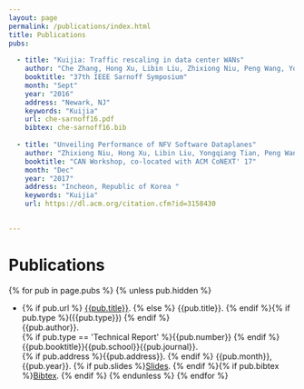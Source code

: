 ```yaml
---
layout: page
permalink: /publications/index.html
title: Publications
pubs:
  
  - title: "Kuijia: Traffic rescaling in data center WANs"
    author: "Che Zhang, Hong Xu, Libin Liu, Zhixiong Niu, Peng Wang, Yongqiang Tian, Chengchen Hu"
    booktitle: "37th IEEE Sarnoff Symposium"
    month: "Sept"
    year: "2016"
    address: "Newark, NJ"
    keywords: "Kuijia"
    url: che-sarnoff16.pdf
    bibtex: che-sarnoff16.bib
  
  - title: "Unveiling Performance of NFV Software Dataplanes"
    author: "Zhixiong Niu, Hong Xu, Libin Liu, Yongqiang Tian, Peng Wang, Zhenhua Li"
    booktitle: "CAN Workshop, co-located with ACM CoNEXT' 17"
    month: "Dec"
    year: "2017"
    address: "Incheon, Republic of Korea "
    keywords: "Kuijia"
    url: https://dl.acm.org/citation.cfm?id=3158430
  

---
```


# Publications

{% for pub in page.pubs %}
{% unless pub.hidden %}
  - {% if pub.url %} [{{pub.title}}]({{pub.url}}).
    {% else %} {{pub.title}}.
    {% endif %}{% if pub.type %}({{pub.type}})
    {% endif %}<br>
    {{pub.author}}.<br>
    {% if pub.type == 'Technical Report' %}{{pub.number}}
    {% endif %}{{pub.booktitle}}{{pub.school}}{{pub.journal}}.<br>
    {% if pub.address %}{{pub.address}}.
    {% endif %} {{pub.month}}, {{pub.year}}. {% if pub.slides %}[Slides]({{pub.slides}}).
    {% endif %}<!-- {% if pub.key %}[Bibtex](http://groups.csail.mit.edu/commit/bibtex.cgi?key={{pub.key}}).
    {% endif %} -->{% if pub.bibtex %}[Bibtex]({{pub.bibtex}}).
    {% endif %}
{% endunless %}
{% endfor %}



